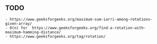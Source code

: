 ## TODO
	- https://www.geeksforgeeks.org/maximum-sum-iarri-among-rotations-given-array/
	- O(n) for  https://www.geeksforgeeks.org/find-a-rotation-with-maximum-hamming-distance/
	- https://www.geeksforgeeks.org/tag/rotation/
